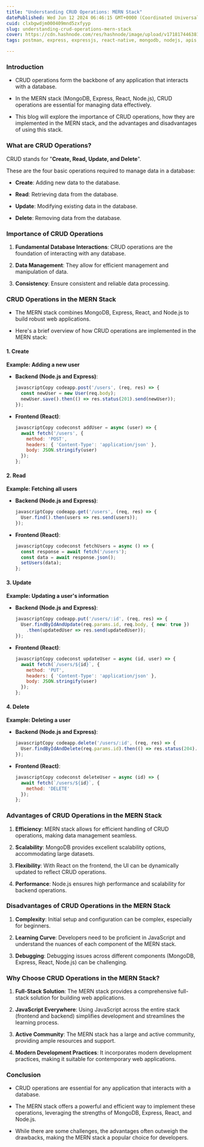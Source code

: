 ```yaml
---
title: "Understanding CRUD Operations: MERN Stack"
datePublished: Wed Jun 12 2024 06:46:15 GMT+0000 (Coordinated Universal Time)
cuid: clxbgwdjm000409mnd5zxfyyp
slug: understanding-crud-operations-mern-stack
cover: https://cdn.hashnode.com/res/hashnode/image/upload/v1718174463817/b71697c2-20cc-4e2d-a780-f853f850cb20.avif
tags: postman, express, expressjs, react-native, mongodb, nodejs, apis, reactjs, mern, crud, trending, vs-code, mern-stack-development, crud-api, crud-operations

---
```


### Introduction

* CRUD operations form the backbone of any application that interacts with a database.
    
* In the MERN stack (MongoDB, Express, React, Node.js), CRUD operations are essential for managing data effectively.
    
* This blog will explore the importance of CRUD operations, how they are implemented in the MERN stack, and the advantages and disadvantages of using this stack.
    

### What are CRUD Operations?

CRUD stands for "**Create, Read, Update, and Delete**".

These are the four basic operations required to manage data in a database:

* **Create**: Adding new data to the database.
    
* **Read**: Retrieving data from the database.
    
* **Update**: Modifying existing data in the database.
    
* **Delete**: Removing data from the database.
    

### Importance of CRUD Operations

1. **Fundamental Database Interactions**: CRUD operations are the foundation of interacting with any database.
    
2. **Data Management**: They allow for efficient management and manipulation of data.
    
3. **Consistency**: Ensure consistent and reliable data processing.
    

### CRUD Operations in the MERN Stack

* The MERN stack combines MongoDB, Express, React, and Node.js to build robust web applications.
    
* Here's a brief overview of how CRUD operations are implemented in the MERN stack:
    

#### 1\. Create

**Example: Adding a new user**

* **Backend (Node.js and Express)**:
    
    ```javascript
    javascriptCopy codeapp.post('/users', (req, res) => {
      const newUser = new User(req.body);
      newUser.save().then(() => res.status(201).send(newUser));
    });
    ```
    
* **Frontend (React)**:
    
    ```javascript
    javascriptCopy codeconst addUser = async (user) => {
      await fetch('/users', {
        method: 'POST',
        headers: { 'Content-Type': 'application/json' },
        body: JSON.stringify(user)
      });
    };
    ```
    

#### 2\. Read

**Example: Fetching all users**

* **Backend (Node.js and Express)**:
    
    ```javascript
    javascriptCopy codeapp.get('/users', (req, res) => {
      User.find().then(users => res.send(users));
    });
    ```
    
* **Frontend (React)**:
    
    ```javascript
    javascriptCopy codeconst fetchUsers = async () => {
      const response = await fetch('/users');
      const data = await response.json();
      setUsers(data);
    };
    ```
    

#### 3\. Update

**Example: Updating a user's information**

* **Backend (Node.js and Express)**:
    
    ```javascript
    javascriptCopy codeapp.put('/users/:id', (req, res) => {
      User.findByIdAndUpdate(req.params.id, req.body, { new: true })
        .then(updatedUser => res.send(updatedUser));
    });
    ```
    
* **Frontend (React)**:
    
    ```javascript
    javascriptCopy codeconst updateUser = async (id, user) => {
      await fetch(`/users/${id}`, {
        method: 'PUT',
        headers: { 'Content-Type': 'application/json' },
        body: JSON.stringify(user)
      });
    };
    ```
    

#### 4\. Delete

**Example: Deleting a user**

* **Backend (Node.js and Express)**:
    
    ```javascript
    javascriptCopy codeapp.delete('/users/:id', (req, res) => {
      User.findByIdAndDelete(req.params.id).then(() => res.status(204).send());
    });
    ```
    
* **Frontend (React)**:
    
    ```javascript
    javascriptCopy codeconst deleteUser = async (id) => {
      await fetch(`/users/${id}`, {
        method: 'DELETE'
      });
    };
    ```
    

### Advantages of CRUD Operations in the MERN Stack

1. **Efficiency**: MERN stack allows for efficient handling of CRUD operations, making data management seamless.
    
2. **Scalability**: MongoDB provides excellent scalability options, accommodating large datasets.
    
3. **Flexibility**: With React on the frontend, the UI can be dynamically updated to reflect CRUD operations.
    
4. **Performance**: Node.js ensures high performance and scalability for backend operations.
    

### Disadvantages of CRUD Operations in the MERN Stack

1. **Complexity**: Initial setup and configuration can be complex, especially for beginners.
    
2. **Learning Curve**: Developers need to be proficient in JavaScript and understand the nuances of each component of the MERN stack.
    
3. **Debugging**: Debugging issues across different components (MongoDB, Express, React, Node.js) can be challenging.
    

### Why Choose CRUD Operations in the MERN Stack?

1. **Full-Stack Solution**: The MERN stack provides a comprehensive full-stack solution for building web applications.
    
2. **JavaScript Everywhere**: Using JavaScript across the entire stack (frontend and backend) simplifies development and streamlines the learning process.
    
3. **Active Community**: The MERN stack has a large and active community, providing ample resources and support.
    
4. **Modern Development Practices**: It incorporates modern development practices, making it suitable for contemporary web applications.
    

### Conclusion

* CRUD operations are essential for any application that interacts with a database.
    
* The MERN stack offers a powerful and efficient way to implement these operations, leveraging the strengths of MongoDB, Express, React, and Node.js.
    
* While there are some challenges, the advantages often outweigh the drawbacks, making the MERN stack a popular choice for developers.